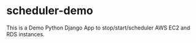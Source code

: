 # scheduler-demo

This is a Demo Python Django App to stop/start/scheduler AWS EC2 and RDS instances.
